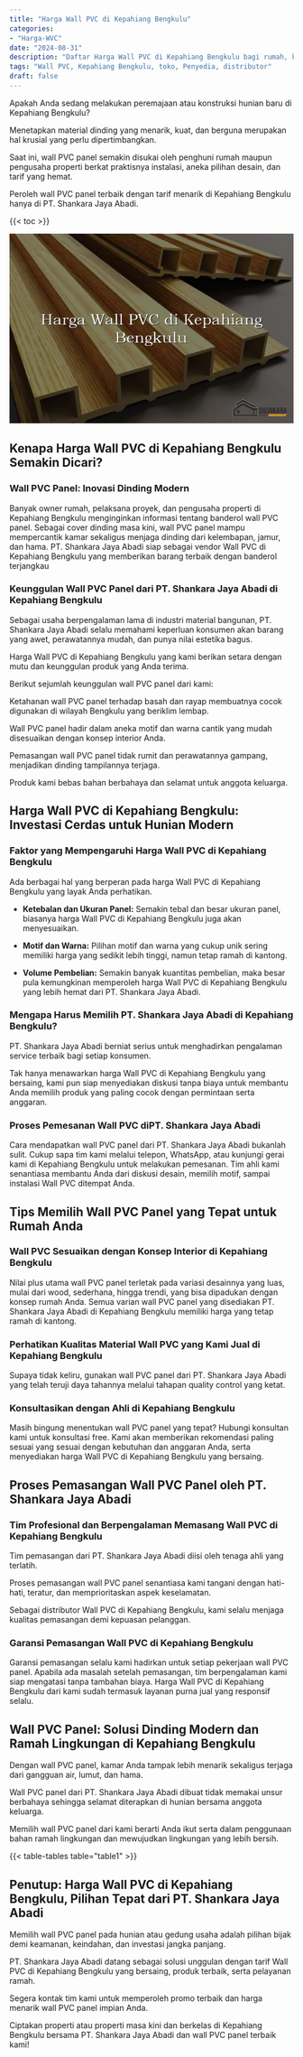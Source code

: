 ```yaml
---
title: "Harga Wall PVC di Kepahiang Bengkulu"
categories: 
- "Harga-WVC"
date: "2024-08-31"
description: "Daftar Harga Wall PVC di Kepahiang Bengkulu bagi rumah, kantor, serta toko. Produk unggulan, beragam motif, variasi warna elegan, dengan jasa instalasi dikerjakan oleh tim ahli dan kepastian resmi!|Jasa penjualan Wall PVC di Kepahiang Bengkulu untuk kebutuhan hunian, kantor, maupun toko, beserta material terbaik dan penempatan oleh tenaga ahli ahli dan kepastian resmi.|Solusi Wall PVC di Kepahiang Bengkulu yang terpercaya untuk tempat tinggal, office, dan toko, dengan produk berkualitas dan instalasi ditangani oleh tim berpengalaman serta garansi resmi.|Penjualan Wall PVC di Kepahiang Bengkulu bagi rumah, office, dan gerai, dengan material berkualitas dan instalasi ditangani oleh tenaga ahli berpengalaman, lengkap dengan jaminan resmi.}"
tags: "Wall PVC, Kepahiang Bengkulu, toko, Penyedia, distributor"
draft: false
---
```


Apakah Anda sedang melakukan peremajaan atau konstruksi hunian baru di Kepahiang Bengkulu?

Menetapkan material dinding yang menarik, kuat, dan berguna merupakan hal krusial yang perlu dipertimbangkan.

Saat ini, wall PVC panel semakin disukai oleh penghuni rumah maupun pengusaha properti berkat praktisnya instalasi, aneka pilihan desain, dan tarif yang hemat.

Peroleh wall PVC panel terbaik dengan tarif menarik di Kepahiang Bengkulu hanya di PT. Shankara Jaya Abadi.

{{< toc >}}

![Harga Wall PVC di Kepahiang Bengkulu](/images/Harga-WVC/Harga-Wall-PVC-di-Kepahiang-Bengkulu.png)


## Kenapa Harga Wall PVC di Kepahiang Bengkulu Semakin Dicari?

### Wall PVC Panel: Inovasi Dinding Modern

Banyak owner rumah, pelaksana proyek, dan pengusaha properti di Kepahiang Bengkulu menginginkan informasi tentang banderol wall PVC panel. Sebagai cover dinding masa kini, wall PVC panel mampu mempercantik kamar sekaligus menjaga dinding dari kelembapan, jamur, dan hama. PT. Shankara Jaya Abadi siap sebagai vendor Wall PVC di Kepahiang Bengkulu yang memberikan barang terbaik dengan banderol terjangkau

### Keunggulan Wall PVC Panel dari PT. Shankara Jaya Abadi di Kepahiang Bengkulu

Sebagai usaha berpengalaman lama di industri material bangunan, PT. Shankara Jaya Abadi selalu memahami keperluan konsumen akan barang yang awet, perawatannya mudah, dan punya nilai estetika bagus.

Harga Wall PVC di Kepahiang Bengkulu yang kami berikan setara dengan mutu dan keunggulan produk yang Anda terima.

Berikut sejumlah keunggulan wall PVC panel dari kami:

Ketahanan wall PVC panel terhadap basah dan rayap membuatnya cocok digunakan di wilayah Bengkulu yang beriklim lembap.

Wall PVC panel hadir dalam aneka motif dan warna cantik yang mudah disesuaikan dengan konsep interior Anda.

Pemasangan wall PVC panel tidak rumit dan perawatannya gampang, menjadikan dinding tampilannya terjaga.

Produk kami bebas bahan berbahaya dan selamat untuk anggota keluarga.

## Harga Wall PVC di Kepahiang Bengkulu: Investasi Cerdas untuk Hunian Modern

### Faktor yang Mempengaruhi Harga Wall PVC di Kepahiang Bengkulu

Ada berbagai hal yang berperan pada harga Wall PVC di Kepahiang Bengkulu yang layak Anda perhatikan.

- **Ketebalan dan Ukuran Panel:** Semakin tebal dan besar ukuran panel, biasanya harga Wall PVC di Kepahiang Bengkulu juga akan menyesuaikan.

- **Motif dan Warna:** Pilihan motif dan warna yang cukup unik sering memiliki harga yang sedikit lebih tinggi, namun tetap ramah di kantong.

- **Volume Pembelian:** Semakin banyak kuantitas pembelian, maka besar pula kemungkinan memperoleh harga Wall PVC di Kepahiang Bengkulu yang lebih hemat dari PT. Shankara Jaya Abadi.

### Mengapa Harus Memilih PT. Shankara Jaya Abadi di Kepahiang Bengkulu?

PT. Shankara Jaya Abadi berniat serius untuk menghadirkan pengalaman service terbaik bagi setiap konsumen.

Tak hanya menawarkan harga Wall PVC di Kepahiang Bengkulu yang bersaing, kami pun siap menyediakan diskusi tanpa biaya untuk membantu Anda memilih produk yang paling cocok dengan permintaan serta anggaran.

### Proses Pemesanan Wall PVC diPT. Shankara Jaya Abadi

Cara mendapatkan wall PVC panel dari PT. Shankara Jaya Abadi bukanlah sulit. Cukup sapa tim kami melalui telepon, WhatsApp, atau kunjungi gerai kami di Kepahiang Bengkulu untuk melakukan pemesanan. Tim ahli kami senantiasa membantu Anda dari diskusi desain, memilih motif, sampai instalasi Wall PVC ditempat Anda.

## Tips Memilih Wall PVC Panel yang Tepat untuk Rumah Anda

### Wall PVC Sesuaikan dengan Konsep Interior di Kepahiang Bengkulu

Nilai plus utama wall PVC panel terletak pada variasi desainnya yang luas, mulai dari wood, sederhana, hingga trendi, yang bisa dipadukan dengan konsep rumah Anda. Semua varian wall PVC panel yang disediakan PT. Shankara Jaya Abadi di Kepahiang Bengkulu memiliki harga yang tetap ramah di kantong.

### Perhatikan Kualitas Material Wall PVC yang Kami Jual di Kepahiang Bengkulu

Supaya tidak keliru, gunakan wall PVC panel dari PT. Shankara Jaya Abadi yang telah teruji daya tahannya melalui tahapan quality control yang ketat.

### Konsultasikan dengan Ahli di Kepahiang Bengkulu

Masih bingung menentukan wall PVC panel yang tepat? Hubungi konsultan kami untuk konsultasi free. Kami akan memberikan rekomendasi paling sesuai yang sesuai dengan kebutuhan dan anggaran Anda, serta menyediakan harga Wall PVC di Kepahiang Bengkulu yang bersaing.

## Proses Pemasangan Wall PVC Panel oleh PT. Shankara Jaya Abadi

### Tim Profesional dan Berpengalaman Memasang Wall PVC di Kepahiang Bengkulu

Tim pemasangan dari PT. Shankara Jaya Abadi diisi oleh tenaga ahli yang terlatih.

Proses pemasangan wall PVC panel senantiasa kami tangani dengan hati-hati, teratur, dan memprioritaskan aspek keselamatan.

Sebagai distributor Wall PVC di Kepahiang Bengkulu, kami selalu menjaga kualitas pemasangan demi kepuasan pelanggan.

### Garansi Pemasangan Wall PVC di Kepahiang Bengkulu

Garansi pemasangan selalu kami hadirkan untuk setiap pekerjaan wall PVC panel. Apabila ada masalah setelah pemasangan, tim berpengalaman kami siap mengatasi tanpa tambahan biaya. Harga Wall PVC di Kepahiang Bengkulu dari kami sudah termasuk layanan purna jual yang responsif selalu.

## Wall PVC Panel: Solusi Dinding Modern dan Ramah Lingkungan di Kepahiang Bengkulu

Dengan wall PVC panel, kamar Anda tampak lebih menarik sekaligus terjaga dari gangguan air, lumut, dan hama.

Wall PVC panel dari PT. Shankara Jaya Abadi dibuat tidak memakai unsur berbahaya sehingga selamat diterapkan di hunian bersama anggota keluarga.

Memilih wall PVC panel dari kami berarti Anda ikut serta dalam penggunaan bahan ramah lingkungan dan mewujudkan lingkungan yang lebih bersih.

{{< table-tables table="table1" >}}

## Penutup: Harga Wall PVC di Kepahiang Bengkulu, Pilihan Tepat dari PT. Shankara Jaya Abadi

Memilih wall PVC panel pada hunian atau gedung usaha adalah pilihan bijak demi keamanan, keindahan, dan investasi jangka panjang.

PT. Shankara Jaya Abadi datang sebagai solusi unggulan dengan tarif Wall PVC di Kepahiang Bengkulu yang bersaing, produk terbaik, serta pelayanan ramah.

Segera kontak tim kami untuk memperoleh promo terbaik dan harga menarik wall PVC panel impian Anda.

Ciptakan properti atau properti masa kini dan berkelas di Kepahiang Bengkulu bersama PT. Shankara Jaya Abadi dan wall PVC panel terbaik kami!